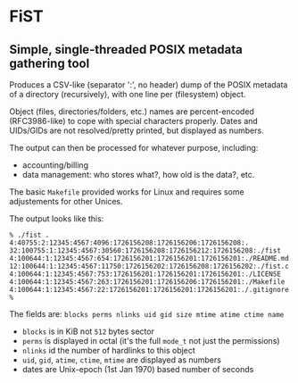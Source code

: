 FiST
====

## Simple, single-threaded POSIX metadata gathering tool

Produces a CSV-like (separator ':', no header) dump of the POSIX metadata of a directory
(recursively), with one line per (filesystem) object.

Object (files, directories/folders, etc.) names are percent-encoded (RFC3986-like) to cope with
special characters properly.
Dates and UIDs/GIDs are not resolved/pretty printed, but displayed as numbers.

The output can then be processed for whatever purpose, including:
- accounting/billing
- data management: who stores what?, how old is the data?, etc.

The basic `Makefile` provided works for Linux and requires some adjustements for other Unices.

The output looks like this:
```
% ./fist .
4:40755:2:12345:4567:4096:1726156208:1726156206:1726156208:.
32:100755:1:12345:4567:30560:1726156208:1726156212:1726156208:./fist
4:100644:1:12345:4567:654:1726156201:1726156201:1726156201:./README.md
12:100644:1:12345:4567:11750:1726156202:1726156208:1726156202:./fist.c
4:100644:1:12345:4567:753:1726156201:1726156201:1726156201:./LICENSE
4:100644:1:12345:4567:263:1726156201:1726156206:1726156201:./Makefile
4:100644:1:12345:4567:22:1726156201:1726156201:1726156201:./.gitignore
%
```

The fields are:
`blocks perms nlinks uid gid size mtime atime ctime name`

- `blocks` is in KiB not `512` bytes sector
- `perms` is displayed in octal (it's the full `mode_t` not just the permissions)
- `nlinks` id the number of hardlinks to this object
- `uid`, `gid`, `atime`, `ctime`, `mtime` are displayed as numbers
- dates are Unix-epoch (1st Jan 1970) based number of seconds
